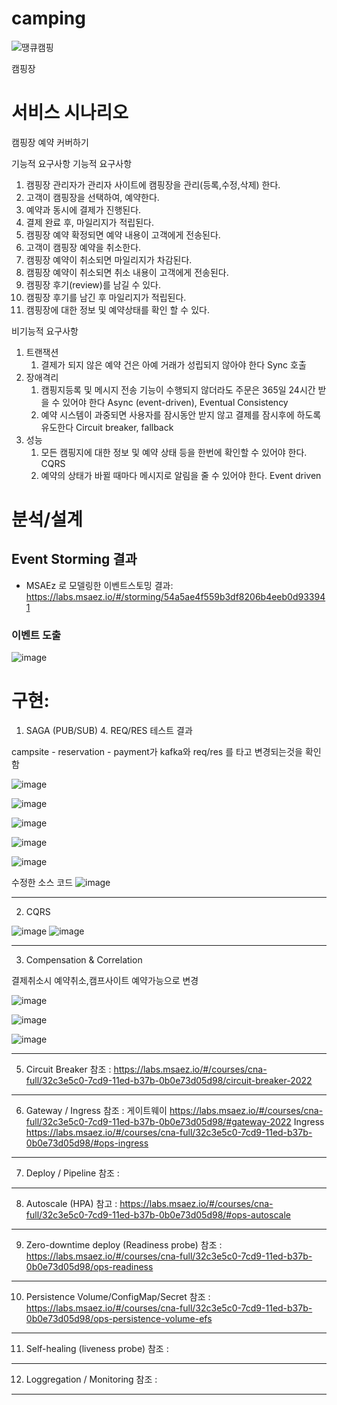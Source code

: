 # camping

![땡큐캠핑](https://user-images.githubusercontent.com/67825670/209745237-29e8584b-ef60-45f3-aa42-23e2fb2e0ffa.png)

캠핑장 


# 서비스 시나리오

캠핑장 예약 커버하기

기능적 요구사항
기능적 요구사항
1. 캠핑장 관리자가 관리자 사이트에 캠핑장을 관리(등록,수정,삭제) 한다.
2. 고객이 캠핑장을 선택하여, 예약한다.
3. 예약과 동시에 결제가 진행된다.
4. 결제 완료 후, 마일리지가 적립된다.
5. 캠핑장 예약 확정되면 예약 내용이 고객에게 전송된다.
6. 고객이 캠핑장 예약을 취소한다.
7. 캠핑장 예약이 취소되면 마일리지가 차감된다.
8. 캠핑장 예약이 취소되면 취소 내용이 고객에게 전송된다.
9. 캠핑장 후기(review)를 남길 수 있다. 
10. 캠핑장 후기를 남긴 후 마일리지가 적립된다.
11. 캠핑장에 대한 정보 및 예약상태를 확인 할 수 있다.


비기능적 요구사항
1. 트랜잭션
    1. 결제가 되지 않은 예약 건은 아예 거래가 성립되지 않아야 한다  Sync 호출 
1. 장애격리
    1. 캠핑지등록 및 메시지 전송 기능이 수행되지 않더라도 주문은 365일 24시간 받을 수 있어야 한다  Async (event-driven), Eventual Consistency
    1. 예약 시스템이 과중되면 사용자를 잠시동안 받지 않고 결제를 잠시후에 하도록 유도한다  Circuit breaker, fallback
1. 성능
    1. 모든 캠핑지에 대한 정보 및 예약 상태 등을 한번에 확인할 수 있어야 한다.  CQRS
    1. 예약의 상태가 바뀔 때마다 메시지로 알림을 줄 수 있어야 한다.  Event driven



# 분석/설계


## Event Storming 결과
* MSAEz 로 모델링한 이벤트스토밍 결과:  https://labs.msaez.io/#/storming/54a5ae4f559b3df8206b4eeb0d933941


### 이벤트 도출
![image](https://user-images.githubusercontent.com/117260810/209923025-e96128d3-112a-41f8-8863-90fa490ecf45.png)


# 구현:

1. SAGA (PUB/SUB) 4. REQ/RES 테스트 결과

campsite - reservation - payment가 kafka와 req/res 를 타고 변경되는것을 확인함

![image](https://user-images.githubusercontent.com/67825670/209907062-c145229f-07ce-4c04-b7ac-e7a161719043.png)

![image](https://user-images.githubusercontent.com/67825670/209936890-0896f7b3-a1b8-4225-aed7-6fea12f80b1e.png)

![image](https://user-images.githubusercontent.com/67825670/209936943-b0474ba8-634c-47d5-a2b8-8523712a2f2a.png)

![image](https://user-images.githubusercontent.com/67825670/209936997-343c3080-d7a6-4ab5-832f-3f327bb64d0d.png)

![image](https://user-images.githubusercontent.com/67825670/209937040-c7e14972-c5be-48e5-8789-032d5605b075.png)

수정한 소스 코드
![image](https://user-images.githubusercontent.com/117260810/210023860-3b1f7e36-0b79-4c20-baa0-06ba4f9b02c7.png)

----
2. CQRS

![image](https://user-images.githubusercontent.com/67825670/210024717-00c9f254-c025-44ac-a3ba-1f37fbbd0d46.png)
![image](https://user-images.githubusercontent.com/67825670/210024764-56ec3096-3058-41aa-a41b-b88162f8fe0f.png)

----
3. Compensation & Correlation

결제취소시 예약취소,캠프사이트 예약가능으로 변경

![image](https://user-images.githubusercontent.com/67825670/210025571-fee6018c-3677-4f98-8766-16a95a8d0d0c.png)

![image](https://user-images.githubusercontent.com/67825670/210025701-2595f8cb-f7cd-4d14-a5e6-ead74ebaa2a4.png)

![image](https://user-images.githubusercontent.com/67825670/210025719-8bef8630-796d-4a3f-b70c-697c86df8bc8.png)

----

5. Circuit Breaker 
참조 : https://labs.msaez.io/#/courses/cna-full/32c3e5c0-7cd9-11ed-b37b-0b0e73d05d98/circuit-breaker-2022
----
6. Gateway / Ingress
참조 : 게이트웨이 https://labs.msaez.io/#/courses/cna-full/32c3e5c0-7cd9-11ed-b37b-0b0e73d05d98/#gateway-2022
       Ingress https://labs.msaez.io/#/courses/cna-full/32c3e5c0-7cd9-11ed-b37b-0b0e73d05d98/#ops-ingress
----
7. Deploy / Pipeline
참조 : 
----
8. Autoscale (HPA)
참고 : https://labs.msaez.io/#/courses/cna-full/32c3e5c0-7cd9-11ed-b37b-0b0e73d05d98/#ops-autoscale

----
9. Zero-downtime deploy (Readiness probe)
참조 : https://labs.msaez.io/#/courses/cna-full/32c3e5c0-7cd9-11ed-b37b-0b0e73d05d98/ops-readiness

----
10. Persistence Volume/ConfigMap/Secret
참조 : https://labs.msaez.io/#/courses/cna-full/32c3e5c0-7cd9-11ed-b37b-0b0e73d05d98/ops-persistence-volume-efs

----
11. Self-healing (liveness probe)
참조 : 

----
12. Loggregation / Monitoring
참조 : 
----
